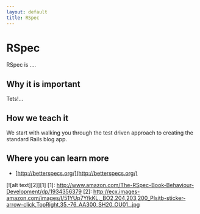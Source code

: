 ```yaml
---
layout: default
title: RSpec
---
```


RSpec
=====

RSpec is ....

Why it is important
---

Tets!...

How we teach it
---

We start with walking you through the test driven approach to creating the standard Rails blog app.

Where you can learn more
---

* [http://betterspecs.org/](http://betterspecs.org/)


[![alt text][2]][1]
  [1]: http://www.amazon.com/The-RSpec-Book-Behaviour-Development/dp/1934356379
  [2]: http://ecx.images-amazon.com/images/I/51YUp7YfkKL._BO2,204,203,200_PIsitb-sticker-arrow-click,TopRight,35,-76_AA300_SH20_OU01_.jpg

